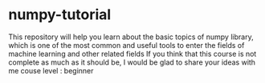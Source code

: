 # numpy-tutorial
This repository will help you learn about the basic topics of numpy library, which is one of the most common and useful tools to enter the fields of machine learning and other related fields
If you think that this course is not complete as much as it should be, I would be glad to share your ideas with me
couse level : beginner
